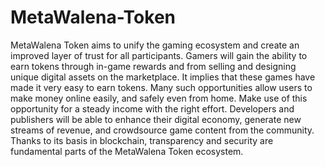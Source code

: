 # MetaWalena-Token
MetaWalena Token aims to unify the gaming ecosystem and create an improved layer of trust for all participants. Gamers will gain the ability to earn tokens through in-game rewards and from selling and designing unique digital assets on the marketplace. It implies that these games have made it very easy to earn tokens. Many such opportunities allow users to make money online easily, and safely even from home. Make use of this opportunity for a steady income with the right effort. Developers and publishers will be able to enhance their digital economy, generate new streams of revenue, and crowdsource game content from the community. Thanks to its basis in blockchain, transparency and security are fundamental parts of the MetaWalena Token ecosystem.
